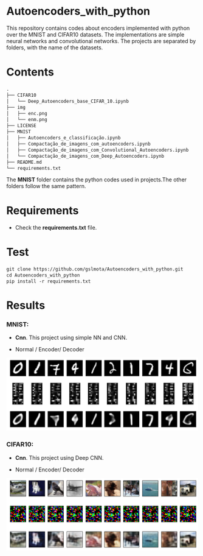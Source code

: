 # Autoencoders_with_python
This repository contains codes about encoders implemented with python over the MNIST and CIFAR10 datasets.
The implementations are simple neural networks and convolutional networks.
The projects are separated by folders, with the name of the datasets.

# Contents
``` shell
.
├── CIFAR10
│   └── Deep_Autoencoders_base_CIFAR_10.ipynb
├── img
│   ├── enc.png
│   └── enm.png
├── LICENSE
├── MNIST
│   ├── Autoencoders_e_classificação.ipynb
│   ├── Compactação_de_imagens_com_autoencoders.ipynb
│   ├── Compactação_de_imagens_com_Convolutional_Autoencoders.ipynb
│   └── Compactação_de_imagens_com_Deep_Autoencoders.ipynb
├── README.md
└── requirements.txt
```
The **MNIST** folder contains the python codes used in projects.The other folders follow the same pattern.

# Requirements

 * Check the **requirements.txt** file.


# Test

```shell
git clone https://github.com/gslmota/Autoencoders_with_python.git
cd Autoencoders_with_python
pip install -r requirements.txt
```


# Results

### **MNIST**: 
* **Cnn**. This project using simple NN and CNN.

* Normal / Encoder/ Decoder

![!MNIST](https://github.com/gslmota/Autoencoders_with_python/blob/main/img/enm.png)


### **CIFAR10**: 
* **Cnn**. This project using Deep CNN.

* Normal / Encoder/ Decoder

![!CIFAR10](https://github.com/gslmota/Autoencoders_with_python/blob/main/img/enc.png)